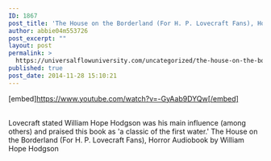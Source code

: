 ```yaml
---
ID: 1867
post_title: 'The House on the Borderland (For H. P. Lovecraft Fans), Horror  by William Hope Hodgson'
author: abbie04m553726
post_excerpt: ""
layout: post
permalink: >
  https://universalflowuniversity.com/uncategorized/the-house-on-the-borderland-for-h-p-lovecraft-fans-horror-by-william-hope-hodgson/
published: true
post_date: 2014-11-28 15:10:21
---
```

[embed]https://www.youtube.com/watch?v=-GyAab9DYQw[/embed]</br></br>
<p>Lovecraft stated William Hope Hodgson was his main influence (among others) and praised this book as 'a classic of the first water.'
The House on the Borderland (For H. P. Lovecraft Fans), Horror Audiobook by William Hope Hodgson</p>